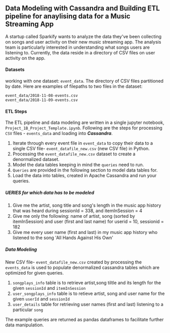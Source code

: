 ## Data Modeling with Cassandra and Building ETL pipeline for anaylising data for a Music Streaming App 

A startup called Sparkify wants to analyze the data they've been collecting on songs and user activity on their new music streaming app. The analysis team is particularly interested in understanding what songs users are listening to. Currently, the data reside in a directory of CSV files on user activity on the app.

#### Datasets

working with one dataset: `event_data`. The directory of CSV files partitioned by date. Here are examples of filepaths to two files in the dataset:
<!-- ignore: syntax fragment -->
```rust,ignore
event_data/2018-11-08-events.csv
event_data/2018-11-09-events.csv
```
#### ETL Steps
The ETL pipeline and data modeling are written in a single jupyter notebook, `Project_1B_Project_Template.ipynb`.
Following are the steps for processing `CSV` files - `events_data` and loading into ***Cassandra***.
   
   1. Iterate through every event file in `event_data` to copy their data to a single CSV file- `event_datafile_new.csv` (new CSV file) in Python.
   2. Processing the `event_datafile_new.csv` dataset to create a denormalized dataset.
   3. Model the data tables keeping in mind the `queries` need to run.
   4. `Queries` are provided in the following section to model data tables for.
   5. Load the data into tables, created in Apache Cassandra and run your queries.
   
##### UERIES for which data has to be modeled
   1. Give me the artist, song title and song's length in the music app history that was heard during sessionId = 338, and     itemInSession = 4
   2. Give me only the following: name of artist, song (sorted by itemInSession) and user (first and last name) for userid = 10, sessionid = 182
   3. Give me every user name (first and last) in my music app history who listened to the song 'All Hands Against His Own'
  
##### Data Modeling

New CSV file- `event_datafile_new.csv` created by processing the `events_data` is used to populate denormalized cassandra tables which are optimized for given queries.

 1. `songplays_info` table is to retrieve artist,song tiltle and its length for the given `sessionId` and `itemInSession`
 2. `user_songplays_info` table is to retieve artist, song and user name for the given `userId` and `sessionId`
 3. `user_details` table for retrieving user names (first and last) listening to a particular `song`
 
 The example queries are returned as pandas dataframes to facilitate further data manipulation.


 
 
